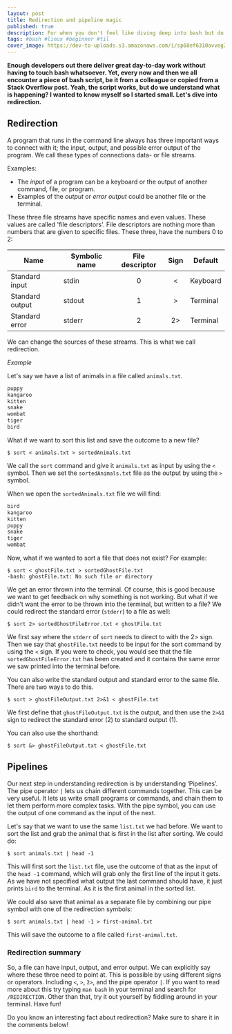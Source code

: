 ```yaml
---
layout: post
title: Redirection and pipeline magic
published: true
description: For when you don't feel like diving deep into bash but do want to know what redirection is when you see it.
tags: #bash #linux #beginner #til
cover_image: https://dev-to-uploads.s3.amazonaws.com/i/sp68ef6310avveg2dxjp.png
---
```


**Enough developers out there deliver great day-to-day work without having to touch bash whatsoever. Yet, every now and then we all encounter a piece of bash script, be it from a colleague or copied from a Stack Overflow post. Yeah, the script works, but do we understand what is happening? I wanted to know myself so I started small. Let's dive into redirection.**

## Redirection

A program that runs in the command line always has three important ways to connect with it; the input, output, and possible error output of the program. We call these types of connections data- or file streams.

Examples:

- The _input_ of a program can be a keyboard or the output of another command, file, or program.
- Examples of the _output_ or _error output_ could be another file or the terminal.

These three file streams have specific names and even values. These values are called 'file descriptors'. File descriptors are nothing more than numbers that are given to specific files. These three, have the numbers 0 to 2:

| Name            | Symbolic name | File descriptor | Sign | Default  |
| --------------- | ------------- | :-------------: | :--: | -------- |
| Standard input  | stdin         |        0        |  <   | Keyboard |
| Standard output | stdout        |        1        |  >   | Terminal |
| Standard error  | stderr        |        2        |  2>  | Terminal |

We can change the sources of these streams. This is what we call redirection.

_Example_

Let's say we have a list of animals in a file called `animals.txt`.

```txt
puppy
kangaroo
kitten
snake
wombat
tiger
bird
```

What if we want to sort this list and save the outcome to a new file?

```
$ sort < animals.txt > sortedAnimals.txt
```

We call the `sort` command and give it `animals.txt` as input by using the `<` symbol. Then we set the `sortedAnimals.txt` file as the output by using the `>` symbol.

When we open the `sortedAnimals.txt` file we will find:

```txt
bird
kangaroo
kitten
puppy
snake
tiger
wombat
```

Now, what if we wanted to sort a file that does not exist? For example:

```
$ sort < ghostFile.txt > sortedGhostFile.txt
-bash: ghostFile.txt: No such file or directory
```

We get an error thrown into the terminal. Of course, this is good because we want to get feedback on why something is not working. But what if we didn’t want the error to be thrown into the terminal, but written to a file? We could redirect the standard error (`stderr`) to a file as well:

```
$ sort 2> sortedGhostFileError.txt < ghostFile.txt
```

We first say where the `stderr` of `sort` needs to direct to with the 2> sign. Then we say that `ghostFile.txt` needs to be input for the sort command by using the `<` sign. If you were to check, you would see that the file `sortedGhostFileError.txt` has been created and it contains the same error we saw printed into the terminal before.

You can also write the standard output and standard error to the same file. There are two ways to do this.

```
$ sort > ghostFileOutput.txt 2>&1 < ghostFile.txt
```

We first define that `ghostFileOutput.txt` is the output, and then use the `2>&1` sign to redirect the standard error (2) to standard output (1).

You can also use the shorthand:

```
$ sort &> ghostFileOutput.txt < ghostFile.txt
```

## Pipelines

Our next step in understanding redirection is by understanding ‘Pipelines’. The pipe operator `|` lets us chain different commands together. This can be very useful. It lets us write small programs or commands, and chain them to let them perform more complex tasks. With the pipe symbol, you can use the output of one command as the input of the next.

Let's say that we want to use the same `list.txt` we had before. We want to sort the list and grab the animal that is first in the list after sorting. We could do:

```
$ sort animals.txt | head -1
```

This will first sort the `list.txt` file, use the outcome of that as the input of the `head -1` command, which will grab only the first line of the input it gets. As we have not specified what output the last command should have, it just prints `bird` to the terminal. As it is the first animal in the sorted list.

We could also save that animal as a separate file by combining our pipe symbol with one of the redirection symbols:

```
$ sort animals.txt | head -1 > first-animal.txt
```

This will save the outcome to a file called `first-animal.txt`.

### Redirection summary

So, a file can have input, output, and error output. We can explicitly say where these three need to point at. This is possible by using different signs or operators. Including `<`, `>`, `2>`, and the pipe operator `|`. If you want to read more about this try typing `man bash` in your terminal and search for `/REDIRECTION`. Other than that, try it out yourself by fiddling around in your terminal. Have fun!

Do you know an interesting fact about redirection? Make sure to share it in the comments below!
